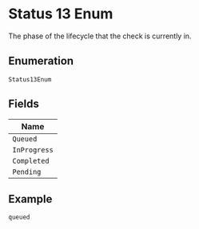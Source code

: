 
# Status 13 Enum

The phase of the lifecycle that the check is currently in.

## Enumeration

`Status13Enum`

## Fields

| Name |
|  --- |
| `Queued` |
| `InProgress` |
| `Completed` |
| `Pending` |

## Example

```
queued
```

